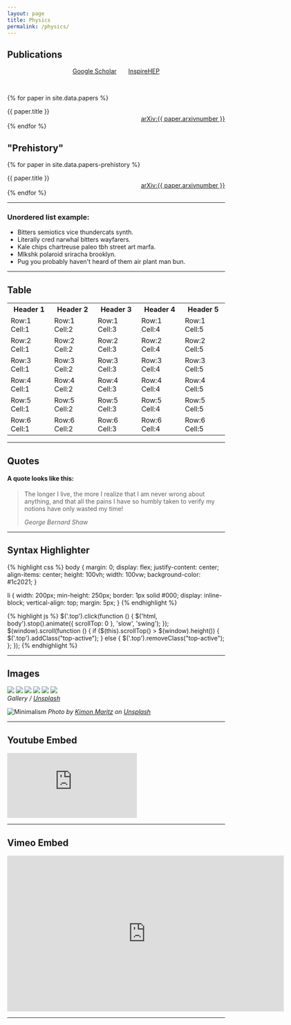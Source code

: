 ```yaml
---
layout: page
title: Physics
permalink: /physics/
---
```


## Publications

<p style="text-align:center">
  <a href="https://scholar.google.com/citations?user=A15RZN4AAAAJ">Google Scholar</a>
  &nbsp;&nbsp;&nbsp;&nbsp;&nbsp;
  <a href="https://inspirehep.net/authors/1926101">InspireHEP</a>
</p>

<br>

{% for paper in site.data.papers %}
<div class="row">
  <div class="col-md-10 col-0"> {{ paper.title }} </div>
  <div class="col-md-2 col-12" style="text-align:right"> <a href="http://arxiv.org/abs/{{ paper.arxivnumber }}">arXiv:{{ paper.arxivnumber }}</a> </div>
</div>
{% endfor %}

<br>

## "Prehistory"

{% for paper in site.data.papers-prehistory %}
<div class="row">
  <div class="col-md-10 col-0"> {{ paper.title }} </div>
  <div class="col-md-2 col-12" style="text-align:right"> <a href="http://arxiv.org/abs/{{ paper.arxivnumber }}">arXiv:{{ paper.arxivnumber }}</a> </div>
</div>
{% endfor %}

***

### Unordered list example:

* Bitters semiotics vice thundercats synth.
* Literally cred narwhal bitters wayfarers.
* Kale chips chartreuse paleo tbh street art marfa.
* Mlkshk polaroid sriracha brooklyn.
* Pug you probably haven't heard of them air plant man bun.

***

## Table

<div class="table-container">
  <table>
    <tr><th>Header 1</th><th>Header 2</th><th>Header 3</th><th>Header 4</th><th>Header 5</th></tr>
    <tr><td>Row:1 Cell:1</td><td>Row:1 Cell:2</td><td>Row:1 Cell:3</td><td>Row:1 Cell:4</td><td>Row:1 Cell:5</td></tr>
    <tr><td>Row:2 Cell:1</td><td>Row:2 Cell:2</td><td>Row:2 Cell:3</td><td>Row:2 Cell:4</td><td>Row:2 Cell:5</td></tr>
    <tr><td>Row:3 Cell:1</td><td>Row:3 Cell:2</td><td>Row:3 Cell:3</td><td>Row:3 Cell:4</td><td>Row:3 Cell:5</td></tr>
    <tr><td>Row:4 Cell:1</td><td>Row:4 Cell:2</td><td>Row:4 Cell:3</td><td>Row:4 Cell:4</td><td>Row:4 Cell:5</td></tr>
    <tr><td>Row:5 Cell:1</td><td>Row:5 Cell:2</td><td>Row:5 Cell:3</td><td>Row:5 Cell:4</td><td>Row:5 Cell:5</td></tr>
    <tr><td>Row:6 Cell:1</td><td>Row:6 Cell:2</td><td>Row:6 Cell:3</td><td>Row:6 Cell:4</td><td>Row:6 Cell:5</td></tr>
  </table>
</div>

***

## Quotes

#### A quote looks like this:

> The longer I live, the more I realize that I am never wrong about anything, and that all the pains I have so humbly taken to verify my notions have only wasted my time!
>
> <cite>George Bernard Shaw</cite>

***



## Syntax Highlighter

{% highlight css %}
body {
  margin: 0;
  display: flex;
  justify-content: center;
  align-items: center;
  height: 100vh;
  width: 100vw;
  background-color: #1c2021;
}

li {
  width: 200px;
  min-height: 250px;
  border: 1px solid #000;
  display: inline-block;
  vertical-align: top;
  margin: 5px;
}
{% endhighlight %}

{% highlight js %}
  $('.top').click(function () {
    $('html, body').stop().animate({ scrollTop: 0 }, 'slow', 'swing');
  });
  $(window).scroll(function () {
    if ($(this).scrollTop() > $(window).height()) {
      $('.top').addClass("top-active");
    } else {
      $('.top').removeClass("top-active");
    };
  });
{% endhighlight %}

***

## Images

<div class="gallery-box">
  <div class="gallery">
    <img src="/images/09.jpg">
    <img src="/images/06.jpg">
    <img src="/images/03.jpg">
    <img src="/images/08.jpg">
    <img src="/images/05.jpg">
    <img src="/images/11.jpg">
  </div>
  <em>Gallery / <a href="https://unsplash.com/" target="_blank">Unsplash</a></em>
</div>

![Minimalism]({{site.baseurl}}/images/04.jpg)
*Photo by [Kimon Maritz](https://unsplash.com/photos/mQiZnKwGXW0) on [Unsplash](https://unsplash.com/)*

***

## Youtube Embed

<p><iframe src="https://www.youtube.com/embed/hRXd0MMsixI" frameborder="0" allowfullscreen></iframe></p>

***

## Vimeo Embed

<p><iframe src="https://player.vimeo.com/video/147264547?title=0&byline=0" width="640" height="360" frameborder="0" allowfullscreen></iframe></p>

***
